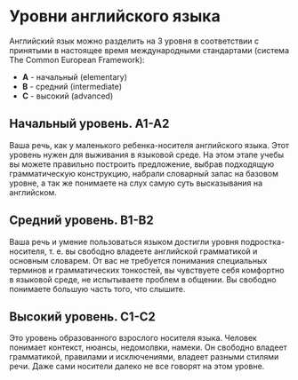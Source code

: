 # Уровни английского языка

Английский язык можно разделить на 3 уровня в соответствии с принятыми в настоящее время международными стандартами (система The Common European Framework):

* **A** - начальный (elementary)
* **B** - средний (intermediate)
* **C** - высокий (advanced)

## Начальный уровень. A1-A2

Ваша речь, как у маленького ребенка-носителя английского языка. Этот уровень нужен для выживания в языковой среде. На этом этапе учебы вы можете правильно построить предложение, выбрав подходящую грамматическую конструкцию, набрали словарный запас на базовом уровне, а так же понимаете на слух самую суть высказывания на английском.

## Средний уровень. B1-B2

Ваша речь и умение пользоваться языком достигли уровня подростка-носителя, т. е. вы свободно владеете английской грамматикой и основным словарем. От вас не требуется понимания специальных терминов и грамматических тонкостей, вы чувствуете себя комфортно в языковой среде, не испытываете проблем в общении. Вы свободно понимаете большую часть того, что слышите.


## Высокий уровень. С1-С2

Это уровень образованного взрослого носителя языка. Человек понимает контекст, нюансы, недомолвки, намеки. Он свободно владеет грамматикой, правилами и исключениями, владеет разными стилями речи. Даже сами носители далеко не все говорят на этом уровне.